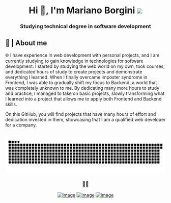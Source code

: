 <h1 align="center">Hi 👋, I'm Mariano Borgini <picture> <img src = "https://github.com/7oSkaaa/7oSkaaa/blob/main/Images/about_me.gif?raw=true" width = 40px></picture></h1>
<h3 align="center">Studying technical degree in software development </h3>

<h2>📖 | About me</h2> 
🌐 I have experience in web development with personal projects, and I am currently studying to gain knowledge in technologies for software development. I started by studying the web world on my own, took courses, and dedicated hours of study to create projects and demonstrate everything I learned. When I finally overcame imposter syndrome in Frontend, I was able to gradually shift my focus to Backend, a world that was completely unknown to me. By dedicating many more hours to study and practice, I managed to take on basic projects, slowly transforming what I learned into a project that allows me to apply both Frontend and Backend skills. <br>

On this GitHub, you will find projects that have many hours of effort and dedication invested in them, showcasing that I am a qualified web developer for a company.

<div align="center">
  <br>
  <img alt="snake eating my contributions" src="https://raw.githubusercontent.com/codediaz/codediaz/output/github-contribution-grid-snake.svg" />
  <br/>
</div>




<h3 align="center">👨‍💻</h3>
<div align="center">

[![image](https://img.shields.io/badge/LinkedIn-0077B5?style=for-the-badge&logo=linkedin&logoColor=white)](https://www.linkedin.com/in/lauro_brant-1/)
[![image](https://img.shields.io/badge/Instagram-E4405F?style=for-the-badge&logo=instagram&logoColor=white)](https://www.instagram.com/mariano_borgini_/?hl=es)
[![image](https://img.shields.io/badge/Gmail-D14836?style=for-the-badge&logo=gmail&logoColor=white)](mailto:produtor.brantlauro@gmail.com)
  
</div>
